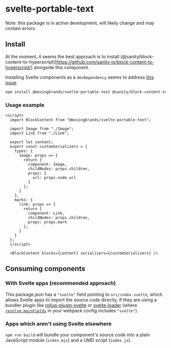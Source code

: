 # svelte-portable-text

Note: this package is in active development, will likely change and may contain errors.

## Install
At the moment, it seems the best approach is to install (@sanity/block-content-to-hyperscript)[https://github.com/sanity-io/block-content-to-hyperscript/] alongside this component. 

Installing Svelte components as a `devDependency` seems to address [this issue](https://github.com/sveltejs/sapper/issues/774).

```bash
npm install @movingbrands/svelte-portable-text @sanity/block-content-to-hyperscript --save-dev
```

### Usage example

```svelte
<script>
  import BlockContent from "@movingbrands/svelte-portable-text";
  
  import Image from "./Image";
  import Link from "./Link";

  export let content;
  export const customSerializers = {
    types: {
      image: props => {
        return {
          component: Image,
          childNodes: props.children,
          props: {
            url: props.node.url
          }
        };
      }
    },
    marks: {
      link: props => {
        return {
          component: Link,
          childNodes: props.children,
          props: props.mark
        };
      }
    }
  };
  </script>

  <BlockContent blocks={content} serializers={customSerializers} />
```

## Consuming components

### With Svelte apps (recommended approach)
This package.json has a `"svelte"` field pointing to `src/index.svelte`, which allows Svelte apps to import the source code directly, if they are using a bundler plugin like [rollup-plugin-svelte](https://github.com/rollup/rollup-plugin-svelte) or [svelte-loader](https://github.com/sveltejs/svelte-loader) (where [`resolve.mainFields`](https://webpack.js.org/configuration/resolve/#resolve-mainfields) in your webpack config includes `"svelte"`). 

### Apps which aren't using Svelte elsewhere
`npm run build` will bundle your component's source code into a plain JavaScript module (`index.mjs`) and a UMD script (`index.js`).
